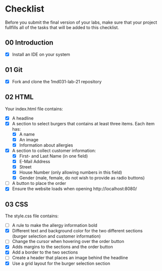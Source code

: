 # Checklist

Before you submit the final version of your labs, make sure that your project fullfills all of the tasks that will be added to this checklist.

## 00 Introduction

- [x] Install an IDE on your system

## 01 Git

- [x] Fork and clone the 1md031-lab-21 repository

## 02 HTML

Your index.html file contains:
- [x] A headline
- [x] A section to select burgers that contains at least three items. Each item has:
    - [x] A name
    - [x] An image
    - [x] Information about allergies
- [x] A section to collect customer information:
    - [x] First- and Last Name (in one field)
    - [x] E-Mail Address
    - [x] Street
    - [x] House Number (only allowing numbers in this field)
    - [x] Gender (male, female, do not wish to provide as radio buttons)
- [ ] A button to place the order
- [x] Ensure the website loads when opening http://localhost:8080/

## 03 CSS

The style.css file contains:
- [ ] A rule to make the allergy information bold
- [x] Different text and background color for the two different sections (burger selection and customer information)
- [ ] Change the cursor when hovering over the order button
- [x] Adds margins to the sections and the order button
- [x] Add a border to the two sections
- [ ] Create a header that places an image behind the headline
- [x] Use a grid layout for the burger selection section